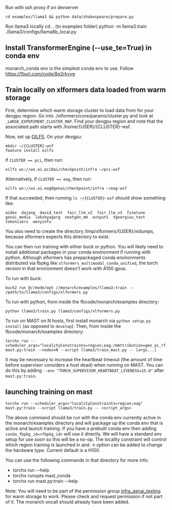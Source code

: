 Run with ssh proxy if on devserver

    cd examples/llama3 && python data/shakespeare/prepare.py

Run llama3 locally
    cd .. (to examples folder)
    python -m llama3.train ./llama3/configs/llama8b_local.py

## Install TransformerEngine (--use_te=True) in conda env
monarch_conda env is the simplest conda env to use. Follow https://fburl.com/code/8q2rkyvg

## Train locally on xlformers data loaded from warm storage

First, determine which warm storage cluster to load data from for your devgpu region. Go into ./xlformers/core/params/cluster.py
and look at `_LARGE_EXPERIMENT_CLUSTER_MAP`. Find your devgpu region and note that the associated path starts with /home/{USER}/{CLUSTER}-wsf.

Now, set up [OILFS](https://www.internalfb.com/intern/wiki/GenAI_Storage/Storage_Services/OILFS/). On your devgpu:
```
mkdir ~/{CLUSTER}-wsf
feature install oilfs
```

If `CLUSTER == pci`, then run:
```
oilfs ws://ws.ai.pci0ai/checkpoint/infra ~/pci-wsf
```

Alternatively, if `CLUSTER == eag`, then run:
```
oilfs ws://ws.ai.eag0genai/checkpoint/infra ~/eag-wsf
```

If that succeeded, then running `ls ~/{CLUSTER}-wsf` should show something like:
```
aidev  dajang  david_test  fair_llm_v2  fair_llm_v3  finetune  genai_media  lakshyagarg  nextgen_mm  outputs  tgeorgiou_test  tokenizers  wenyinfu
```

You also need to create the directory /tmp/xlformers/{USER}/xldumps, because xlformers expects this directory to exist.

You can then run training with either buck or python. You will likely need to install additional packages in your conda environment if running
with python. Although xlformers has prepackaged conda environments distributed via fbpkg like `xlformers_multimodal_conda_unified`, the torch
version in that environment doesn't work with A100 gpus.

To run with buck:
```
buck2 run @//mode/opt //monarch/examples/llama3:train -- /path/to/llama3/configs/xlformers.py
```

To run with python, from inside the fbcode/monarch/examples directory:
```
python llama3/train.py llama3/configs/xlformers.py
```

To run on MAST on N hosts, first install monarch via `python setup.py install` (as opposed to `develop`). Then, from inside the fbcode/monarch/examples directory:
```
torchx run --scheduler_args="localityConstraints=region;eag,rmAttribution=gen_ai_rf_nextgen_infra" mast.py:train --nodes=N --script llama3/train_mast.py -- [args...]
```

It may be necessary to increase the heartbeat timeout (the amount of time before supervisor considers a host dead) when running on MAST. You can do this by adding `--env "TORCH_SUPERVISOR_HEARTBEAT_LIVENESS=15.0"` after `mast.py:train`.

## launching training on mast

```
torchx run --scheduler_args="localityConstraints=region;eag" mast.py:train --script llama3/train.py -- <script_args>
```
The above command should be run with the conda env currently active in the monarch/examples directory and will package up the conda env that is active and launch training. If you have a prebuilt conda env then adding
`conda_fbpkg_id=<fbpkg_id>` will use it directly. We will have a standard env setup for use soon so this will be a no-op. The locality constraint will control which region training is launched in and `-h` option can be added to change the hardware type. Current default is a H100.

You can use the following commands in that directory for more info:
- torchx run --help
- torchx runopts mast_conda
- torchx run mast.py:train --help

Note: You will need to be part of the permission group [infra_genai_testing](https://www.internalfb.com/amp/group/infra_genai_testing) for warm storage to work. Please
check and request permission if not part of it. The monarch oncall should already have been added.
